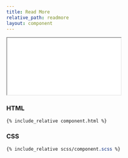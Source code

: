 ```yaml
---
title: Read More
relative_path: readmore
layout: component
---
```


<iframe src="{{ site.baseurl}}/component/{{ page.relative_path }}/example.html"></iframe>

<h3>HTML</h3>

```html
{% include_relative component.html %}
```
<h3>CSS</h3>

```css
{% include_relative scss/component.scss %}
```
